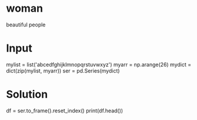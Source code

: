 # woman
 beautiful people
# Input
mylist = list('abcedfghijklmnopqrstuvwxyz')
myarr = np.arange(26)
mydict = dict(zip(mylist, myarr))
ser = pd.Series(mydict)

# Solution
df = ser.to_frame().reset_index()
print(df.head())
